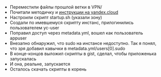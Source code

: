 
 * Переместили файлы прошлой ветки в VPN/
 * Почитали методичку и [инструкции на yandex.cloud](https://cloud.yandex.ru/docs/compute/operations/vm-create/create-linux-vm)
 * Настроили скрипт startup.sh (указали зону)
 * Создали по имевшемуся скрипту инстанс, прилогинились пользователем yc-user
 * Поправил доступ через metadata.yml, вошел как пользователь appuser
 * Внезапно обнаружил, что sudo на инстансе недоступно. Так я понял, что зря добавил кавычки в metadata.yml/users[0].sudo
 * В конце-концов выложил скрипты в gist, сделал, чтобы приложенька запускалась
 * И она, реальне, запускается
 * Осталось скачать скрипты в корень
